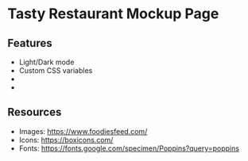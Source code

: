 # Tasty Restaurant Mockup Page

## Features
- Light/Dark mode
- Custom CSS variables
- 
- 

## Resources
- Images: https://www.foodiesfeed.com/
- Icons: https://boxicons.com/
- Fonts: https://fonts.google.com/specimen/Poppins?query=poppins